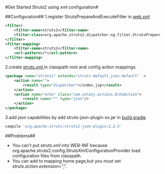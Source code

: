 #Get Started Struts2 using xml configuration#

##Configuration##
1.register StrutsPrepareAndExecuteFilter in [web.xml](src/main/webapp/WEB-INF/web.xml)
```xml
<filter>
    <filter-name>struts2</filter-name>
    <filter-class>org.apache.struts2.dispatcher.ng.filter.StrutsPrepareAndExecuteFilter</filter-class>
</filter>
<filter-mapping>
    <filter-name>struts2</filter-name>
    <url-pattern>/*</url-pattern>
</filter-mapping>
```

2.create [struts.xml ](src/main/resources/struts.xml) in classpath root and config action mappings.
```xml
<package name="struts2" extends="struts-default,json-default"  >
    <action name="">
        <result type="dispatcher">/index.jsp</result>
    </action>
    <action name="echo" class="com.selonj.actions.EchoAction">
        <result name="*" type="json"/>
    </action>
</package>
```

3.add json capabilities by add struts-json-plugin-xx.jar in [build.gradle](build.gradle)
```groovy
compile 'org.apache.struts:struts2-json-plugin:2.2.3'
```

##Problems##
- You can't put *struts.xml* into WEB-INF because org.apache.struts2.config.StrutsXmlConfigurationProvider load configuration files from classpath.
- You can add <action name=""> to mapping home page,but you must set *struts.action.extension*=",". 